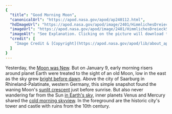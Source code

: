 ```yaml
---
{
  "title": "Good Morning Moon",
  "canonicalUrl": "https://apod.nasa.gov/apod/ap240112.html",
  "hdImageUrl": "https://apod.nasa.gov/apod/image/2401/HimmlichesDreieckSaarburg_TWAN_mercurybildweb.jpg",
  "imageUrl": "https://apod.nasa.gov/apod/image/2401/HimmlichesDreieckSaarburg_TWAN_mercurybildweb1024.jpg",
  "imageAlt": "See Explanation. Clicking on the picture will download the highest resolution version available.",
  "credit": [
    "Image Credit & [Copyright](https://apod.nasa.gov/apod/lib/about_apod.html#srapply): [Michael Luy](http://www.facebook.com/michael.luy.520/), Trier Observatory, [TWAN](https://twanight.org/)"
  ]
}
---
```


Yesterday, the [Moon was New](https://moon.nasa.gov/moon-in-motion/phases-eclipses-supermoons/moon-phases/). But on January 9, early morning risers around planet Earth were treated to the sight of an old Moon, low in the east as the sky grew [bright before dawn](https://poets.org/poem/nothing-gold-can-stay). Above the city of Saarburg in Rhineland-Palatinate, western Germany, this simple snapshot found the waning Moon's [sunlit crescent](https://apod.nasa.gov/apod/ap181110.html) just before sunrise. But also never wandering far from the Sun [in Earth's sky](https://plus.nasa.gov/video/whats-up-january-2024-skywatching-tips-from-nasa/), inner planets Venus and Mercury shared the [cold morning skyview](https://twanight.org/gallery/a-heavenly-triangle-over-saarburg/). In the foreground are the historic city's tower and castle with ruins from the 10th century.
